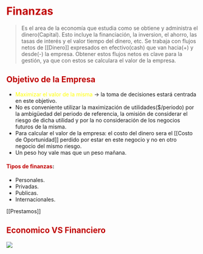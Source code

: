 # <span style="color:#c00000">Finanzas</span>

>Es el area de la economía que estudia como se obtiene y administra el dinero(Capital). Esto incluye la financiación, la inversion, el ahorro, las tasas de interés y el valor tiempo del dinero, etc.
>Se trabaja con flujos netos de [[Dinero]] expresados en efectivo(cash) que van hacia(+) y desde(-) la empresa. Obtener estos flujos netos es clave para la gestión, ya que con estos se calculara el valor de la empresa.

## <span style="color:#c00000">Objetivo de la Empresa</span>
- <span style="color:#ffff00">Maximizar el valor de la misma </span>-> la toma de decisiones estará centrada en este objetivo.
- No es conveniente utilizar la maximización de utilidades($/periodo) por la ambigüedad del periodo de referencia, la omisión de considerar el riesgo de dicha utilidad y por la no consideración de los negocios futuros de la misma.
- Para calcular el valor de la empresa: el costo del dinero sera el [[Costo de Oportunidad]] perdido por estar en este negocio y no en otro negocio del mismo riesgo.
- Un peso hoy vale mas que un peso mañana.

#### <span style="color:#c00000">Tipos de finanzas</span>: 
- Personales.
- Privadas.
- Publicas.
- Internacionales.

[[Prestamos]]
## <span style="color:#c00000">Economico VS Financiero</span>

![](https://lh7-us.googleusercontent.com/WCoeJHTWMJvYfkFAUy2Vm0cZb37zdX6CPvQaRSiyyXWa9At9yxnqwAicxYs6UWA68sxlYKdlOla72qnz76ZVavfavrHvjrzWsqjcqu3jTVTjBngIALXrZKuWZ_qwV3-GCVfLr-XuRL8Jr2ewPApdC9B4EQ=nw)